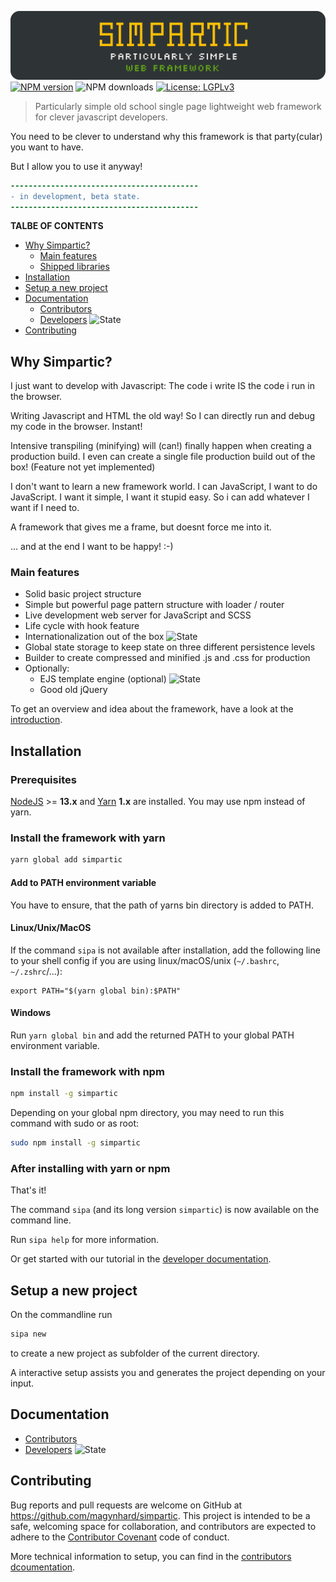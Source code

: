 ![SIMPARTIC Particularly simple web framework](doc/_assets/_raw/logo_doc.svg)<br>
[![NPM version](https://img.shields.io/npm/v/simpartic?color=63a618&style=plastic&logo=npm)](https://www.npmjs.com/package/simpartic)
![NPM downloads](https://img.shields.io/npm/dt/simpartic?color=dce2df&style=plastic)
[![License: LGPLv3](https://img.shields.io/badge/License-LGPLv3-fabd09.svg?style=plastic)](LICENSE)

> Particularly simple old school single page lightweight web framework for clever javascript developers.

You need to be clever to understand why this framework is that party(cular) you want to have.

But I allow you to use it anyway!

```diff
------------------------------------------
- in development, beta state. 
------------------------------------------
```

**TALBE OF CONTENTS**
* [Why Simpartic?](#why-simpartic)
    * [Main features](#main-features)
    * [Shipped libraries](#shipped-libraries)
* [Installation](#installation)
* [Setup a new project](#setup-a-new-project)
* [Documentation](#documentation)
  * [Contributors](doc/contributors.md)
  * [Developers](doc/developers.md) ![State](https://img.shields.io/badge/-progress-yellow)
* [Contributing](#contributing)




<!-- -------------------------- SECTION -------------------------- -->
<a name="why-simpartic"></a>
## Why Simpartic?
I just want to develop with Javascript: The code i write IS the code i run in the browser. 

Writing Javascript and HTML the old way! So I can directly run and debug my code in the browser. Instant!

Intensive transpiling (minifying) will (can!) finally happen when creating a production build. I even can create a single file production build out of the box! (Feature not yet implemented)

I don't want to learn a new framework world.
I can JavaScript, I want to do JavaScript. I want it simple, I want it stupid easy. So i can add whatever I want if I need to.

A framework that gives me a frame, but doesnt force me into it.

... and at the end I want to be happy! :-)




<!-- -------------------------- SECTION -------------------------- -->
<a name="main-features"></a>
### Main features
* Solid basic project structure
* Simple but powerful page pattern structure with loader / router
* Live development web server for JavaScript and SCSS
* Life cycle with hook feature
* Internationalization out of the box ![State](https://img.shields.io/badge/-todo-blue)
* Global state storage to keep state on three different persistence levels 
* Builder to create compressed and minified .js and .css for production 
* Optionally:
  * EJS template engine (optional) ![State](https://img.shields.io/badge/-prepared-blue)
  * Good old jQuery


To get an overview and idea about the framework, have a look at the [introduction]().


<!-- -------------------------- SECTION -------------------------- -->
<a name="installation"></a>
## Installation
### Prerequisites
[NodeJS](https://nodejs.org/en/download/) >= **13.x** and [Yarn](https://classic.yarnpkg.com/en/docs/install/) **1.x** are installed.
You may use npm instead of yarn.

### Install the framework with yarn
```bash
yarn global add simpartic
```

#### Add to PATH environment variable

You have to ensure, that the path of yarns bin directory is added to PATH.

#### Linux/Unix/MacOS

If the command `sipa` is not available after installation, add the following line to your shell config if you are using linux/macOS/unix (`~/.bashrc`, `~/.zshrc`/...):
```shell
export PATH="$(yarn global bin):$PATH"
```

#### Windows
Run `yarn global bin` and add the returned PATH to your global PATH environment variable.


### Install the framework with npm
```bash
npm install -g simpartic
```

Depending on your global npm directory, you may need to run this command with sudo or as root:
```bash
sudo npm install -g simpartic
```

### After installing with yarn or npm

That's it!

The command `sipa` (and its long version `simpartic`) is now available on the command line.

Run `sipa help` for more information.

Or get started with our tutorial in the [developer documentation](doc/developers.md).




<!-- -------------------------- SECTION -------------------------- -->
<a name="setup-a-new-project"></a>
## Setup a new project
On the commandline run
```bash
sipa new
```
to create a new project as subfolder of the current directory.

A interactive setup assists you and generates the project depending on your input.




<!-- -------------------------- SECTION -------------------------- -->
<a name="documentation"></a>
## Documentation
* [Contributors](doc/contributors.md)
* [Developers](doc/developers.md) ![State](https://img.shields.io/badge/-progress-yellow)



<!-- -------------------------- SECTION -------------------------- -->
<a name="contributing"></a>
## Contributing

Bug reports and pull requests are welcome on GitHub at https://github.com/magynhard/simpartic. This project is intended to be a safe, welcoming space for collaboration, and contributors are expected to adhere to the [Contributor Covenant](http://contributor-covenant.org) code of conduct.

More technical information to setup, you can find in the [contributors dcoumentation](doc/contributors.md).




